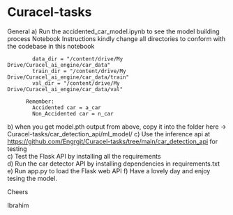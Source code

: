 # Curacel-tasks

General 
  a) Run the accidented_car_model.ipynb to see the model building process
      Notebook Instructions
          kindly change all directories to conform with the codebase in this notebook

            data_dir = "/content/drive/My Drive/Curacel_ai_engine/car_data"
            train_dir = "/content/drive/My Drive/Curacel_ai_engine/car_data/train"
            val_dir = "/content/drive/My Drive/Curacel_ai_engine/car_data/val"

          Remember:
            Accidented car = a_car
            Non_Accidented car = n_car


b) when you get model.pth output from above, copy it into the folder here -> Curacel-tasks/car_detection_api/ml_model/ 
c) Use the inference api at https://github.com/Engrgit/Curacel-tasks/tree/main/car_detection_api for testing  
c) Test the Flask API by installing all the requirements  
d) Run the car detector API by installing dependencies in requirements.txt
e) Run app.py to load the Flask web API
f) Have a lovely day and enjoy tesing the model.


Cheers

Ibrahim
